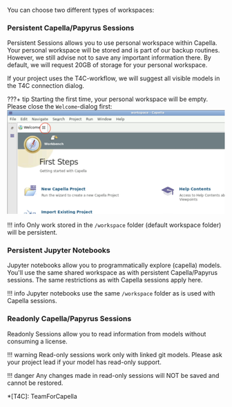 <!--
 ~ SPDX-FileCopyrightText: Copyright DB Netz AG and the capella-collab-manager contributors
 ~ SPDX-License-Identifier: Apache-2.0
 -->

You can choose two different types of workspaces:

### Persistent Capella/Papyrus Sessions

Persistent Sessions allows you to use personal workspace within Capella. Your
personal workspace will be stored and is part of our backup routines. However,
we still advise not to save any important information there. By default, we
will request 20GB of storage for your personal workspace.

If your project uses the T4C-workflow, we will suggest all visible models in
the T4C connection dialog.

<!-- prettier-ignore -->
???+ tip
    Starting the first time, your personal workspace will be empty.
    Please close the `Welcome`-dialog first:
    ![Close Welcome dialog](close_welcome_dialog.png)

<!-- prettier-ignore -->
!!! info
    Only work stored in the `/workspace` folder (default workspace folder) will
    be persistent.

### Persistent Jupyter Notebooks

Jupyter notebooks allow you to programmatically explore (capella) models.
You'll use the same shared workspace as with persistent Capella/Papyrus
sessions. The same restrictions as with Capella sessions apply here.

<!-- prettier-ignore -->
!!! info
    Jupyter notebooks use the same `/workspace` folder as is used with
    Capella sessions.

### Readonly Capella/Papyrus Sessions

Readonly Sessions allow you to read information from models without consuming a
license.

<!-- prettier-ignore -->
!!! warning
    Read-only sessions work only with linked git models. Please ask your project
    lead if your model has read-only support.

<!-- prettier-ignore -->
!!! danger
    Any changes made in read-only sessions will NOT be saved and cannot be restored.

<!-- prettier-ignore -->
*[T4C]: TeamForCapella
